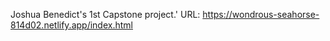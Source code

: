 Joshua Benedict's 1st Capstone project.'
URL:  https://wondrous-seahorse-814d02.netlify.app/index.html
